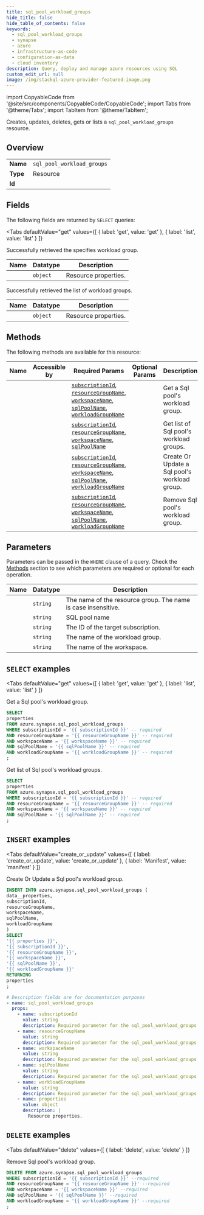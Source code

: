 ```yaml
--- 
title: sql_pool_workload_groups
hide_title: false
hide_table_of_contents: false
keywords:
  - sql_pool_workload_groups
  - synapse
  - azure
  - infrastructure-as-code
  - configuration-as-data
  - cloud inventory
description: Query, deploy and manage azure resources using SQL
custom_edit_url: null
image: /img/stackql-azure-provider-featured-image.png
---
```


import CopyableCode from '@site/src/components/CopyableCode/CopyableCode';
import Tabs from '@theme/Tabs';
import TabItem from '@theme/TabItem';

Creates, updates, deletes, gets or lists a <code>sql_pool_workload_groups</code> resource.

## Overview
<table><tbody>
<tr><td><b>Name</b></td><td><code>sql_pool_workload_groups</code></td></tr>
<tr><td><b>Type</b></td><td>Resource</td></tr>
<tr><td><b>Id</b></td><td><CopyableCode code="azure.synapse.sql_pool_workload_groups" /></td></tr>
</tbody></table>

## Fields

The following fields are returned by `SELECT` queries:

<Tabs
    defaultValue="get"
    values={[
        { label: 'get', value: 'get' },
        { label: 'list', value: 'list' }
    ]}
>
<TabItem value="get">

Successfully retrieved the specifies workload group.

<table>
<thead>
    <tr>
    <th>Name</th>
    <th>Datatype</th>
    <th>Description</th>
    </tr>
</thead>
<tbody>
<tr>
    <td><CopyableCode code="properties" /></td>
    <td><code>object</code></td>
    <td>Resource properties.</td>
</tr>
</tbody>
</table>
</TabItem>
<TabItem value="list">

Successfully retrieved the list of workload groups.

<table>
<thead>
    <tr>
    <th>Name</th>
    <th>Datatype</th>
    <th>Description</th>
    </tr>
</thead>
<tbody>
<tr>
    <td><CopyableCode code="properties" /></td>
    <td><code>object</code></td>
    <td>Resource properties.</td>
</tr>
</tbody>
</table>
</TabItem>
</Tabs>

## Methods

The following methods are available for this resource:

<table>
<thead>
    <tr>
    <th>Name</th>
    <th>Accessible by</th>
    <th>Required Params</th>
    <th>Optional Params</th>
    <th>Description</th>
    </tr>
</thead>
<tbody>
<tr>
    <td><a href="#get"><CopyableCode code="get" /></a></td>
    <td><CopyableCode code="select" /></td>
    <td><a href="#parameter-subscriptionId"><code>subscriptionId</code></a>, <a href="#parameter-resourceGroupName"><code>resourceGroupName</code></a>, <a href="#parameter-workspaceName"><code>workspaceName</code></a>, <a href="#parameter-sqlPoolName"><code>sqlPoolName</code></a>, <a href="#parameter-workloadGroupName"><code>workloadGroupName</code></a></td>
    <td></td>
    <td>Get a Sql pool's workload group.</td>
</tr>
<tr>
    <td><a href="#list"><CopyableCode code="list" /></a></td>
    <td><CopyableCode code="select" /></td>
    <td><a href="#parameter-subscriptionId"><code>subscriptionId</code></a>, <a href="#parameter-resourceGroupName"><code>resourceGroupName</code></a>, <a href="#parameter-workspaceName"><code>workspaceName</code></a>, <a href="#parameter-sqlPoolName"><code>sqlPoolName</code></a></td>
    <td></td>
    <td>Get list of  Sql pool's workload groups.</td>
</tr>
<tr>
    <td><a href="#create_or_update"><CopyableCode code="create_or_update" /></a></td>
    <td><CopyableCode code="insert" /></td>
    <td><a href="#parameter-subscriptionId"><code>subscriptionId</code></a>, <a href="#parameter-resourceGroupName"><code>resourceGroupName</code></a>, <a href="#parameter-workspaceName"><code>workspaceName</code></a>, <a href="#parameter-sqlPoolName"><code>sqlPoolName</code></a>, <a href="#parameter-workloadGroupName"><code>workloadGroupName</code></a></td>
    <td></td>
    <td>Create Or Update a Sql pool's workload group.</td>
</tr>
<tr>
    <td><a href="#delete"><CopyableCode code="delete" /></a></td>
    <td><CopyableCode code="delete" /></td>
    <td><a href="#parameter-subscriptionId"><code>subscriptionId</code></a>, <a href="#parameter-resourceGroupName"><code>resourceGroupName</code></a>, <a href="#parameter-workspaceName"><code>workspaceName</code></a>, <a href="#parameter-sqlPoolName"><code>sqlPoolName</code></a>, <a href="#parameter-workloadGroupName"><code>workloadGroupName</code></a></td>
    <td></td>
    <td>Remove Sql pool's workload group.</td>
</tr>
</tbody>
</table>

## Parameters

Parameters can be passed in the `WHERE` clause of a query. Check the [Methods](#methods) section to see which parameters are required or optional for each operation.

<table>
<thead>
    <tr>
    <th>Name</th>
    <th>Datatype</th>
    <th>Description</th>
    </tr>
</thead>
<tbody>
<tr id="parameter-resourceGroupName">
    <td><CopyableCode code="resourceGroupName" /></td>
    <td><code>string</code></td>
    <td>The name of the resource group. The name is case insensitive.</td>
</tr>
<tr id="parameter-sqlPoolName">
    <td><CopyableCode code="sqlPoolName" /></td>
    <td><code>string</code></td>
    <td>SQL pool name</td>
</tr>
<tr id="parameter-subscriptionId">
    <td><CopyableCode code="subscriptionId" /></td>
    <td><code>string</code></td>
    <td>The ID of the target subscription.</td>
</tr>
<tr id="parameter-workloadGroupName">
    <td><CopyableCode code="workloadGroupName" /></td>
    <td><code>string</code></td>
    <td>The name of the workload group.</td>
</tr>
<tr id="parameter-workspaceName">
    <td><CopyableCode code="workspaceName" /></td>
    <td><code>string</code></td>
    <td>The name of the workspace.</td>
</tr>
</tbody>
</table>

## `SELECT` examples

<Tabs
    defaultValue="get"
    values={[
        { label: 'get', value: 'get' },
        { label: 'list', value: 'list' }
    ]}
>
<TabItem value="get">

Get a Sql pool's workload group.

```sql
SELECT
properties
FROM azure.synapse.sql_pool_workload_groups
WHERE subscriptionId = '{{ subscriptionId }}' -- required
AND resourceGroupName = '{{ resourceGroupName }}' -- required
AND workspaceName = '{{ workspaceName }}' -- required
AND sqlPoolName = '{{ sqlPoolName }}' -- required
AND workloadGroupName = '{{ workloadGroupName }}' -- required
;
```
</TabItem>
<TabItem value="list">

Get list of  Sql pool's workload groups.

```sql
SELECT
properties
FROM azure.synapse.sql_pool_workload_groups
WHERE subscriptionId = '{{ subscriptionId }}' -- required
AND resourceGroupName = '{{ resourceGroupName }}' -- required
AND workspaceName = '{{ workspaceName }}' -- required
AND sqlPoolName = '{{ sqlPoolName }}' -- required
;
```
</TabItem>
</Tabs>


## `INSERT` examples

<Tabs
    defaultValue="create_or_update"
    values={[
        { label: 'create_or_update', value: 'create_or_update' },
        { label: 'Manifest', value: 'manifest' }
    ]}
>
<TabItem value="create_or_update">

Create Or Update a Sql pool's workload group.

```sql
INSERT INTO azure.synapse.sql_pool_workload_groups (
data__properties,
subscriptionId,
resourceGroupName,
workspaceName,
sqlPoolName,
workloadGroupName
)
SELECT 
'{{ properties }}',
'{{ subscriptionId }}',
'{{ resourceGroupName }}',
'{{ workspaceName }}',
'{{ sqlPoolName }}',
'{{ workloadGroupName }}'
RETURNING
properties
;
```
</TabItem>
<TabItem value="manifest">

```yaml
# Description fields are for documentation purposes
- name: sql_pool_workload_groups
  props:
    - name: subscriptionId
      value: string
      description: Required parameter for the sql_pool_workload_groups resource.
    - name: resourceGroupName
      value: string
      description: Required parameter for the sql_pool_workload_groups resource.
    - name: workspaceName
      value: string
      description: Required parameter for the sql_pool_workload_groups resource.
    - name: sqlPoolName
      value: string
      description: Required parameter for the sql_pool_workload_groups resource.
    - name: workloadGroupName
      value: string
      description: Required parameter for the sql_pool_workload_groups resource.
    - name: properties
      value: object
      description: |
        Resource properties.
```
</TabItem>
</Tabs>


## `DELETE` examples

<Tabs
    defaultValue="delete"
    values={[
        { label: 'delete', value: 'delete' }
    ]}
>
<TabItem value="delete">

Remove Sql pool's workload group.

```sql
DELETE FROM azure.synapse.sql_pool_workload_groups
WHERE subscriptionId = '{{ subscriptionId }}' --required
AND resourceGroupName = '{{ resourceGroupName }}' --required
AND workspaceName = '{{ workspaceName }}' --required
AND sqlPoolName = '{{ sqlPoolName }}' --required
AND workloadGroupName = '{{ workloadGroupName }}' --required
;
```
</TabItem>
</Tabs>

